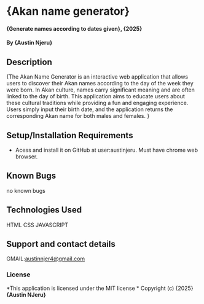 # {Akan name generator}
#### {Generate names according to dates given}, {2025}
#### By **{Austin Njeru}**
## Description
{The Akan Name Generator is an interactive web application that allows users to discover their Akan names according to the day of the week they were born. In Akan culture, names carry significant meaning and are often linked to the day of birth. This application aims to educate users about these cultural traditions while providing a fun and engaging experience. Users simply input their birth date, and the application returns the corresponding Akan name for both males and females. }
## Setup/Installation Requirements
* Acess and install it on GitHub at user:austinjeru. Must have chrome web browser.

## Known Bugs
no known bugs
## Technologies Used
HTML
CSS
JAVASCRIPT
## Support and contact details
GMAIL:austinnjer4@gmail.com
### License
*This application is licensed under the MIT license *
Copyright (c) {2025} **{Austin NJeru}**
